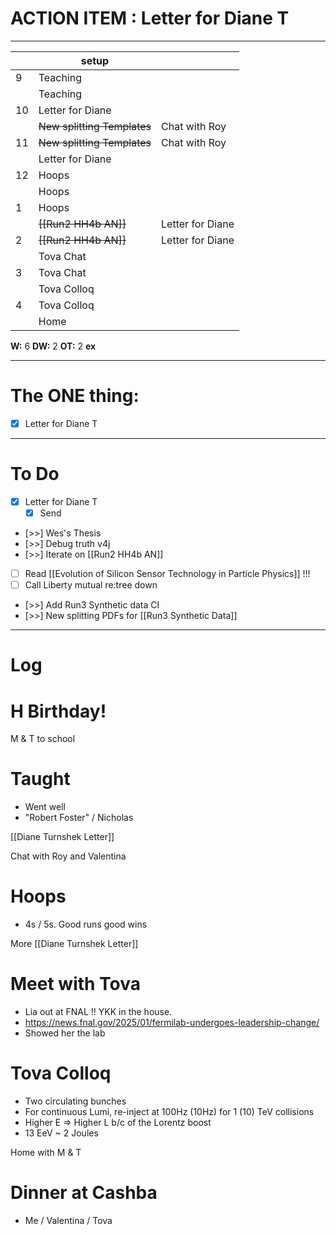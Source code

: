 # ACTION ITEM : Letter for Diane T

---

|     | setup                       |                  |
| --- | --------------------------- | ---------------- |
| 9   | Teaching                    |                  |
|     | Teaching                    |                  |
| 10  | Letter for Diane            |                  |
|     | ~~New splitting Templates~~ | Chat with Roy    |
| 11  | ~~New splitting Templates~~ | Chat with Roy    |
|     | Letter for Diane            |                  |
| 12  | Hoops                       |                  |
|     | Hoops                       |                  |
| 1   | Hoops                       |                  |
|     | ~~[[Run2 HH4b AN]]~~        | Letter for Diane |
| 2   | ~~[[Run2 HH4b AN]]~~        | Letter for Diane |
|     | Tova Chat                   |                  |
| 3   | Tova Chat                   |                  |
|     | Tova Colloq                 |                  |
| 4   | Tova Colloq                 |                  |
|     | Home                        |                  |

**W:** 6
**DW:** 2
**OT:** 2
**ex** 

---
# The ONE thing: 
- [x] Letter for Diane T

---
# To Do

- [x] Letter for Diane T
	- [x] Send
- [>>] Wes's Thesis
- [>>] Debug truth v4j
- [>>] Iterate on  [[Run2 HH4b AN]]
- [ ] Read [[Evolution of Silicon Sensor Technology in Particle Physics]] !!!
- [ ] Call Liberty mutual re:tree down
- [>>] Add Run3 Synthetic data CI
- [>>] New splitting PDFs for [[Run3 Synthetic Data]]

---

# Log


# H Birthday! 

M & T to school 

# Taught
- Went well 
- "Robert Foster" / Nicholas 

[[Diane Turnshek Letter]]

Chat with Roy and Valentina


# Hoops 
- 4s / 5s. Good runs good wins

More [[Diane Turnshek Letter]]

# Meet with Tova
- Lia out at FNAL !!  YKK in the house.
- https://news.fnal.gov/2025/01/fermilab-undergoes-leadership-change/
- Showed her the lab

# Tova Colloq
- Two circulating bunches
- For continuous Lumi, re-inject at 100Hz (10Hz) for 1 (10) TeV collisions
- Higher E => Higher L b/c of the Lorentz boost 
- 13 EeV ~ 2 Joules

Home with M & T

# Dinner at Cashba
- Me / Valentina / Tova
